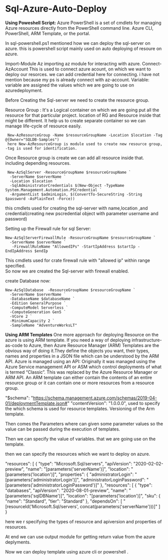 # Sql-Azure-Auto-Deploy

**Using Poweshell Script:**
  Azure PowerShell is a set of cmdlets for managing Azure resources directly from the PowerShell command line.
  Azure CLI, PowerShell, ARM Template, or the portal.

  In sql-powershell.ps1 mentioned how we can deploy the sql-server on azure. this is powershell script mainly used on auto deploying of resoure on azure.
  
  Import-Module Az 
    importing az module for interacting with azure.
  Connect-AzAccount
    This is used to connect azure acount, on which we want to deploy our resorces. we can add credential here for connecting. i have not mention because my ps is already connect       with az-account.
  Variable: variable are assigned the values which we are going to use on azuredeployment.
  
  Before Creating the Sql-server we need to create the resource group.
  
  Resource Group : It's a Logical container on which we are going put all the resource for that particular project. location of RG and Resource inside that might be different. It      help us to create separate container so we can manage life-cycle of resource easily. 
     
     New-AzResourceGroup -Name $resourceGroupName -Location $location -Tag @{Owner="SQLDB-Samples")
     here New-AzResourceGroup is module used to create new resource group, -tag is used for identification.
 
 Once Resource group is create we can add all resource inside that. including depending resources.
     
     New-AzSqlServer -ResourceGroupName $resourceGroupName `
      -ServerName $serverName `
      -Location $location `
      -SqlAdministratorCredentials $(New-Object -TypeName System.Management.Automation.PSCredential `
      -ArgumentList $adminLogin, $(ConvertTo-SecureString -String $password -AsPlainText -Force))
 this cmdlets used for creating the sql-server with name,location ,and credential(creating new pscredential object with parameter username and password)

Setting up the Firewall rule for sql Server:
  
    New-AzSqlServerFirewallRule -ResourceGroupName $resourceGroupName `
      -ServerName $serverName `
       -FirewallRuleName "AllowedIPs" -StartIpAddress $startIp -EndIpAddress $endIp
 
 This cmdlets used for crate firewall rule with "allowed ip" within range specified.  
 So now we are created the Sql-server with firewall enabled.

create Database now:
 
    New-AzSqlDatabase  -ResourceGroupName $resourceGroupName `
      -ServerName $serverName `
      -DatabaseName $databaseName `
      -Edition GeneralPurpose `
      -ComputeModel Serverless `
      -ComputeGeneration Gen5 `
      -VCore 2 `
      -MinimumCapacity 2 `
      -SampleName "AdventureWorksLT"
      
 
**Using ARM Templates**
  One more approach for deploying  Resource on the azure is using ARM template.
  If you need a way of deploying infrastructure-as-code to Azure, then Azure Resource Manager (ARM) Templates are the obvious way of doing it.They define the objects you want,   their types, names and properties in a JSON file which can be understood by the ARM API. Azure is managed using an API: Originally it was managed using the Azure Service       management API or ASM which control deployments of what is termed “Classic”. This was replaced by the Azure Resource Manager or ARM API. 
  An ARM template can either contain the contents of an entire resource group or it can contain one or more resources from a resource group. 
  
  "$schema": "https://schema.management.azure.com/schemas/2019-04-01/deploymentTemplate.json#"
  "contentVersion": "1.0.0.0",
  used to specify the which schema is used for  resource templates. Versioning of the Arm template.
  
  Then comes the Parameters where can given some parameter values so the value can be passed during the execution of templates. 
  
  Then we can specify the value of variables. that we are going use on the template.
  
  then we can specify the resources which we want to deploy on azure.
      
  
  "resources": [
    {
      "type": "Microsoft.Sql/servers",
      "apiVersion": "2020-02-02-preview",
      "name": "[parameters('serverName')]",
      "location": "[parameters('location')]",
      "properties": {
        "administratorLogin": "[parameters('administratorLogin')]",
        "administratorLoginPassword": "[parameters('administratorLoginPassword')]"
      },
      "resources": [
        {
          "type": "databases",
          "apiVersion": "2020-08-01-preview",
          "name": "[parameters('sqlDBName')]",
          "location": "[parameters('location')]",
          "sku": {
            "name": "Standard",
            "tier": "Standard"
          },
          "dependsOn": [
            "[resourceId('Microsoft.Sql/servers', concat(parameters('serverName')))]"
          ]
        }
        
  here we r specifying the types of resource and apiversion and properties of resources.
        
  At end we can use  output module for getting return value from the azure deplyments.
        
        
        
  Now we can deploy template using azure cli or powershell .
   
  
